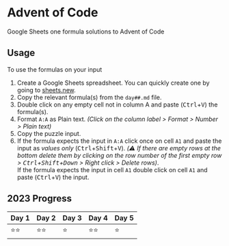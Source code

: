 # Advent of Code
Google Sheets one formula solutions to Advent of Code

## Usage

To use the formulas on your input
1. Create a Google Sheets spreadsheet. You can quickly create one by going to [sheets.new](https://sheets.new).
2. Copy the relevant formula(s) from the `day##.md` file.
3. Double click on any empty cell not in column A and paste (<kbd>Ctrl</kbd>+<kbd>V</kbd>) the formula(s).
4. Format `A:A` as Plain text. _(Click on the column label > Format > Number > Plain text)_
5. Copy the puzzle input.
6. If the formula expects the input in `A:A` click once on cell `A1` and paste the input as _values only_ (<kbd>Ctrl</kbd>+<kbd>Shift</kbd>+<kbd>V</kbd>). _(⚠️ If there are empty rows at the bottom delete them by clicking on the row number of the first empty row > <kbd>Ctrl</kbd>+<kbd>Shift</kbd>+<kbd>Down</kbd> > Right click > Delete rows)_. <br> If the formula expects the input in cell `A1` double click on cell `A1` and paste (<kbd>Ctrl</kbd>+<kbd>V</kbd>) the input.

## 2023 Progress

| Day 1 | Day 2 | Day 3 | Day 4 | Day 5 |
|-------|-------|-------|-------|-------|
| ⭐⭐    | ⭐⭐    | ⭐     | ⭐⭐    | ⭐    |
